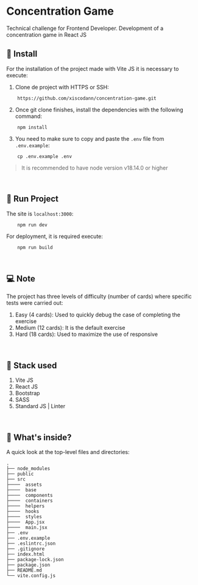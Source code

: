 # Concentration Game

Technical challenge for Frontend Developer. Development of a concentration game in React JS

## 💫 Install

For the installation of the project made with Vite JS it is necessary to execute:

1. Clone de project with HTTPS or SSH:

```
    https://github.com/xiscodann/concentration-game.git
```

2. Once git clone finishes, install the dependencies with the following command:

```
    npm install
```

3. You need to make sure to copy and paste the `.env` file from `.env.example`:

```
    cp .env.example .env
```

> It is recommended to have node version v18.14.0 or higher

<br/>

## 🚀 Run Project

The site is `localhost:3000`:

```
    npm run dev
```

For deployment, it is required execute:

```
    npm run build
```

<br/>

## 💻 Note

The project has three levels of difficulty (number of cards) where specific tests were carried out:

1. Easy (4 cards): Used to quickly debug the case of completing the exercise
2. Medium (12 cards): It is the default exercise
3. Hard (18 cards): Used to maximize the use of responsive

<br/>

## 💼 Stack used

1. Vite JS
2. React JS
3. Bootstrap
4. SASS
5. Standard JS | Linter

<br/>

## 🧐 What's inside?

A quick look at the top-level files and directories:

    .
    ├── node_modules
    ├── public
    ├── src
    ├────  assets
    ├────  base
    ├────  components
    ├────  containers
    ├────  helpers
    ├────  hooks
    ├────  styles
    ├────  App.jsx
    ├────  main.jsx
    ├── .env
    ├── .env.example
    ├── .eslintrc.json
    ├── .gitignore
    ├── index.html
    ├── package-lock.json
    ├── package.json
    ├── README.md
    └── vite.config.js
